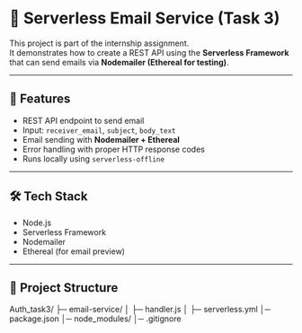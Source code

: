 # 📧 Serverless Email Service (Task 3)

This project is part of the internship assignment.  
It demonstrates how to create a REST API using the **Serverless Framework** that can send emails via **Nodemailer (Ethereal for testing)**.

---

## 🚀 Features
- REST API endpoint to send email
- Input: `receiver_email`, `subject`, `body_text`
- Email sending with **Nodemailer + Ethereal**
- Error handling with proper HTTP response codes
- Runs locally using `serverless-offline`

---

## 🛠 Tech Stack
- Node.js
- Serverless Framework
- Nodemailer
- Ethereal (for email preview)

---

## 📂 Project Structure
Auth_task3/
├─ email-service/
│  ├─ handler.js
│  ├─ serverless.yml
│─ package.json
│─ node_modules/
│─ .gitignore

